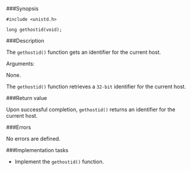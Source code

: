 ###Synopsis

`#include <unistd.h>`

`long gethostid(void);`

###Description

The `gethostid()` function gets an identifier for the current host.

Arguments:
    
None.

The `gethostid()` function retrieves a `32-bit` identifier for the current host.

###Return value

Upon successful completion, `gethostid()` returns an identifier for the current host.

###Errors

No errors are defined.

###Implementation tasks

* Implement the `gethostid()` function.